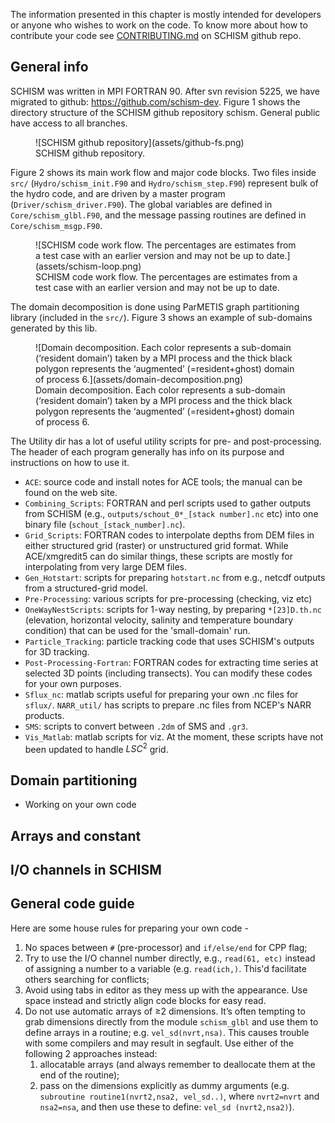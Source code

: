 The information presented in this chapter is mostly intended for developers or anyone who wishes to work on the code. To know more about how to contribute your code see [CONTRIBUTING.md](https://github.com/schism-dev/schism/blob/master/CONTRIBUTING.md) on SCHISM github repo. 

## General info
SCHISM was written in MPI FORTRAN 90. After svn revision 5225, we have migrated to github: https://github.com/schism-dev. Figure 1 shows the directory structure of the SCHISM github repository schism. General public have access to all branches.

<figure markdown>
![SCHISM github repository](assets/github-fs.png)
<figcaption>SCHISM github repository.</figcaption>
</figure>

Figure 2 shows its main work flow and major code blocks. Two files inside `src/` (`Hydro/schism_init.F90` and `Hydro/schism_step.F90`) represent bulk of the hydro code, and are driven by a master program (`Driver/schism_driver.F90`). The global variables are defined in `Core/schism_glbl.F90`, and the message passing routines are defined in `Core/schism_msgp.F90`.

<figure markdown>
![SCHISM code work flow. The percentages are estimates from a test case with an earlier version and may not be up to date.](assets/schism-loop.png)
<figcaption>SCHISM code work flow. The percentages are estimates from a test case with an earlier version and may not be up to date.</figcaption>
</figure>

The domain decomposition is done using ParMETIS graph partitioning library (included in the `src/`). Figure 3 shows an example of sub-domains generated by this lib.

<figure markdown>
![Domain decomposition. Each color represents a sub-domain (‘resident domain’) taken by a MPI process and the thick black polygon represents the ‘augmented’ (=resident+ghost) domain of process 6.](assets/domain-decomposition.png)
<figcaption>Domain decomposition. Each color represents a sub-domain (‘resident domain’) taken by a MPI process and the thick black polygon represents the ‘augmented’ (=resident+ghost) domain of process 6.</figcaption>
</figure>

The Utility dir has a lot of useful utility scripts for pre- and post-processing. The header of each program generally has info on its purpose and instructions on how to use it.

- `ACE`: source code and install notes for ACE tools; the manual can be found on the web site.
- `Combining_Scripts`: FORTRAN and perl scripts used to gather outputs from SCHISM (e.g., `outputs/schout_0*_[stack number].nc` etc) into one binary file (`schout_[stack_number].nc`).
- `Grid_Scripts`: FORTRAN codes to interpolate depths from DEM files in either structured grid (raster) or unstructured grid format. While ACE/xmgredit5 can do similar things, these scripts are mostly for interpolating from very large DEM files.
- `Gen_Hotstart`: scripts for preparing `hotstart.nc` from e.g., netcdf outputs from a structured-grid model.
- `Pre-Processing`: various scripts for pre-processing (checking, viz etc)
- `OneWayNestScripts`: scripts for 1-way nesting, by preparing `*[23]D.th.nc` (elevation, horizontal velocity, salinity and temperature boundary condition) that can be used for the 'small-domain' run.
- `Particle_Tracking`: particle tracking code that uses SCHISM's outputs for 3D tracking.
- `Post-Processing-Fortran`: FORTRAN codes for extracting time series at selected 3D points (including transects). You can modify these codes for your own purposes.
- `Sflux_nc`: matlab scripts useful for preparing your own .nc files for `sflux/`. `NARR_util/` has scripts to prepare .nc files from NCEP's NARR products.
- `SMS`: scripts to convert between `.2dm` of SMS and `.gr3`.
- `Vis_Matlab`: matlab scripts for viz. At the moment, these scripts have not been updated to handle $LSC^2$ grid.


## Domain partitioning

- Working on your own code

## Arrays and constant

## I/O channels in SCHISM

## General code guide
Here are some house rules for preparing your own code - 

1. No spaces between `#` (pre-processor) and `if/else/end` for CPP flag;
2. Try to use the I/O channel number directly, e.g., `read(61, etc)` instead of assigning a number to a variable (e.g. `read(ich,)`. This'd facilitate others searching for conflicts;
3. Avoid using tabs in editor as they mess up with the appearance. Use space instead and strictly align code blocks for easy read.
4. Do not use automatic arrays of ≥2 dimensions. It’s often tempting to grab dimensions directly from the module `schism_glbl` and use them to define arrays in a routine; e.g. `vel_sd(nvrt,nsa)`. This causes trouble with some compilers and may result in segfault. Use either of the following 2 approaches instead: 
    1.  allocatable arrays (and always remember to deallocate them at the end of the routine);
    2. pass on the dimensions explicitly as dummy arguments (e.g. `subroutine routine1(nvrt2,nsa2, vel_sd..)`, where `nvrt2=nvrt` and `nsa2=nsa`, and then use these to define: `vel_sd (nvrt2,nsa2)`).
